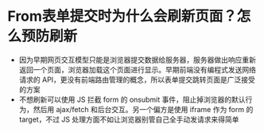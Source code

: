 # From表单提交时为什么会刷新页面？怎么预防刷新

- 因为早期网页交互模型只能是浏览器提交数据给服务器，服务器做出响应重新返回一个页面，浏览器加载这个页面进行显示。早期前端没有编程式发送网络请求的 API，更没有前端路由管理的概念，所以表单提交跳转页面是广泛接受的方案
- 不想刷新可以使用 JS 拦截 form 的 onsubmit 事件，阻止掉浏览器的默认行为，然后用 ajax/fetch 和后台交互。另一个偏方是使用 iframe 作为 form 的 target，不过 JS 处理方面不如让浏览器别管自己全手动发请求来得简单